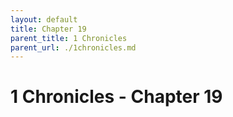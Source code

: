 ```yaml
---
layout: default
title: Chapter 19
parent_title: 1 Chronicles
parent_url: ./1chronicles.md
---
```


# 1 Chronicles - Chapter 19
